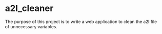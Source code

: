 # a2l_cleaner
The purpose of this project is to write a web application to clean the a2l file of unnecessary variables.

